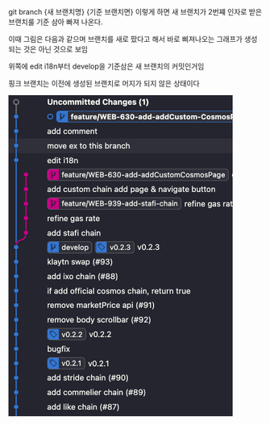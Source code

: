 git branch {새 브랜치명} {기준 브랜치면}
이렇게 하면 새 브랜치가 2번쨰 인자로 받은 브랜치룰 기준 삼아 빠져 나온다.

이때 그림은 다음과 같으며 브랜치를 새로 팠다고 해서 바로 삐져나오는 그래프가 생성되는 것은 아닌 것으로 보임

위쪽에 edit i18n부터 develop을 기준삼은 새 브랜치의 커밋인거임

핑크 브랜치는 이전에 생성된 브랜치로 머지가 되지 않은 상태이다

![이벤트버블링](/images/git-graph.png)

